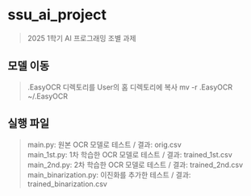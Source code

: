# ssu_ai_project
>2025 1학기 AI 프로그래밍 조별 과제

## 모델 이동
>.EasyOCR 디렉토리를 User의 홈 디렉토리에 복사
> mv -r .EasyOCR ~/.EasyOCR

## 실행 파일
>main.py: 원본 OCR 모델로 테스트 / 결과: orig.csv  
>main_1st.py: 1차 학습한 OCR 모델로 테스트 / 결과: trained_1st.csv  
>main_2nd.py: 2차 학습한 OCR 모델로 테스트 / 결과: trained_2nd.csv  
>main_binarization.py: 이진화를 추가한 테스트 / 결과: trained_binarization.csv  

